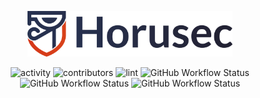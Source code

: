 <p align="center" margin="20 0"><a href="https://horusec.io/"><img src="assets/horusec_logo.png" alt="logo_header" width="65%" style="max-width:100%;"/></a></p>

<p align="center">
    <img alt="activity" src="https://img.shields.io/github/commit-activity/w/ZupIT/horusec-devkit">
    <img alt="contributors" src="https://img.shields.io/github/contributors/ZupIT/horusec-devkit">
    <img alt="lint" src="https://img.shields.io/github/workflow/status/ZupIT/horusec-devkit/Lint?label=Lint">
    <img alt="GitHub Workflow Status" src="https://img.shields.io/github/workflow/status/ZupIT/horusec-devkit/Test?label=Test">
    <img alt="GitHub Workflow Status" src="https://img.shields.io/github/workflow/status/ZupIT/horusec-devkit/Security?label=Security">
    <img alt="GitHub Workflow Status" src="https://img.shields.io/github/workflow/status/ZupIT/horusec-devkit/Coverage?label=Coverage">
</p>

